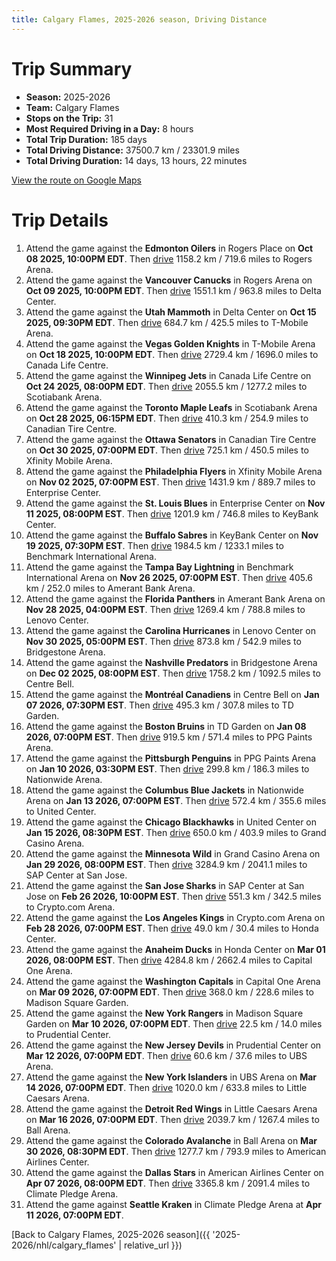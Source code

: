 ```yaml
---
title: Calgary Flames, 2025-2026 season, Driving Distance
---
```


# Trip Summary
- **Season:** 2025-2026
- **Team:** Calgary Flames
- **Stops on the Trip:** 31
- **Most Required Driving in a Day:** 8 hours
- **Total Trip Duration:** 185 days
- **Total Driving Distance:** 37500.7 km / 23301.9 miles
- **Total Driving Duration:** 14 days, 13 hours, 22 minutes

[View the route on Google Maps](https://www.google.com/maps/dir/Rogers+Place+Edmonton/Rogers+Arena+Vancouver/Delta+Center+Utah/T-Mobile+Arena+Vegas/Canada+Life+Centre+Winnipeg/Scotiabank+Arena+Toronto/Canadian+Tire+Centre+Ottawa/Xfinity+Mobile+Arena+Philadelphia/Enterprise+Center+St.+Louis/KeyBank+Center+Buffalo/Benchmark+International+Arena+Tampa+Bay/Amerant+Bank+Arena+Florida/Lenovo+Center+Carolina/Bridgestone+Arena+Nashville/Centre+Bell+Montréal/TD+Garden+Boston/PPG+Paints+Arena+Pittsburgh/Nationwide+Arena+Columbus/United+Center+Chicago/Grand+Casino+Arena+Minnesota/SAP+Center+at+San+Jose+San+Jose/Crypto.com+Arena+Los+Angeles/Honda+Center+Anaheim/Capital+One+Arena+Washington/Madison+Square+Garden+New+York/Prudential+Center+New+Jersey/UBS+Arena+New+York/Little+Caesars+Arena+Detroit/Ball+Arena+Colorado/American+Airlines+Center+Dallas/Climate+Pledge+Arena+Seattle)

# Trip Details
1. Attend the game against the **Edmonton Oilers** in Rogers Place on **Oct 08 2025, 10:00PM EDT**. Then [drive](https://www.google.com/maps/dir/Rogers+Place+Edmonton/Rogers+Arena+Vancouver) 1158.2 km / 719.6 miles to Rogers Arena.
2. Attend the game against the **Vancouver Canucks** in Rogers Arena on **Oct 09 2025, 10:00PM EDT**. Then [drive](https://www.google.com/maps/dir/Rogers+Arena+Vancouver/Delta+Center+Utah) 1551.1 km / 963.8 miles to Delta Center.
3. Attend the game against the **Utah Mammoth** in Delta Center on **Oct 15 2025, 09:30PM EDT**. Then [drive](https://www.google.com/maps/dir/Delta+Center+Utah/T-Mobile+Arena+Vegas) 684.7 km / 425.5 miles to T-Mobile Arena.
4. Attend the game against the **Vegas Golden Knights** in T-Mobile Arena on **Oct 18 2025, 10:00PM EDT**. Then [drive](https://www.google.com/maps/dir/T-Mobile+Arena+Vegas/Canada+Life+Centre+Winnipeg) 2729.4 km / 1696.0 miles to Canada Life Centre.
5. Attend the game against the **Winnipeg Jets** in Canada Life Centre on **Oct 24 2025, 08:00PM EDT**. Then [drive](https://www.google.com/maps/dir/Canada+Life+Centre+Winnipeg/Scotiabank+Arena+Toronto) 2055.5 km / 1277.2 miles to Scotiabank Arena.
6. Attend the game against the **Toronto Maple Leafs** in Scotiabank Arena on **Oct 28 2025, 06:15PM EDT**. Then [drive](https://www.google.com/maps/dir/Scotiabank+Arena+Toronto/Canadian+Tire+Centre+Ottawa) 410.3 km / 254.9 miles to Canadian Tire Centre.
7. Attend the game against the **Ottawa Senators** in Canadian Tire Centre on **Oct 30 2025, 07:00PM EDT**. Then [drive](https://www.google.com/maps/dir/Canadian+Tire+Centre+Ottawa/Xfinity+Mobile+Arena+Philadelphia) 725.1 km / 450.5 miles to Xfinity Mobile Arena.
8. Attend the game against the **Philadelphia Flyers** in Xfinity Mobile Arena on **Nov 02 2025, 07:00PM EST**. Then [drive](https://www.google.com/maps/dir/Xfinity+Mobile+Arena+Philadelphia/Enterprise+Center+St.+Louis) 1431.9 km / 889.7 miles to Enterprise Center.
9. Attend the game against the **St. Louis Blues** in Enterprise Center on **Nov 11 2025, 08:00PM EST**. Then [drive](https://www.google.com/maps/dir/Enterprise+Center+St.+Louis/KeyBank+Center+Buffalo) 1201.9 km / 746.8 miles to KeyBank Center.
10. Attend the game against the **Buffalo Sabres** in KeyBank Center on **Nov 19 2025, 07:30PM EST**. Then [drive](https://www.google.com/maps/dir/KeyBank+Center+Buffalo/Benchmark+International+Arena+Tampa+Bay) 1984.5 km / 1233.1 miles to Benchmark International Arena.
11. Attend the game against the **Tampa Bay Lightning** in Benchmark International Arena on **Nov 26 2025, 07:00PM EST**. Then [drive](https://www.google.com/maps/dir/Benchmark+International+Arena+Tampa+Bay/Amerant+Bank+Arena+Florida) 405.6 km / 252.0 miles to Amerant Bank Arena.
12. Attend the game against the **Florida Panthers** in Amerant Bank Arena on **Nov 28 2025, 04:00PM EST**. Then [drive](https://www.google.com/maps/dir/Amerant+Bank+Arena+Florida/Lenovo+Center+Carolina) 1269.4 km / 788.8 miles to Lenovo Center.
13. Attend the game against the **Carolina Hurricanes** in Lenovo Center on **Nov 30 2025, 05:00PM EST**. Then [drive](https://www.google.com/maps/dir/Lenovo+Center+Carolina/Bridgestone+Arena+Nashville) 873.8 km / 542.9 miles to Bridgestone Arena.
14. Attend the game against the **Nashville Predators** in Bridgestone Arena on **Dec 02 2025, 08:00PM EST**. Then [drive](https://www.google.com/maps/dir/Bridgestone+Arena+Nashville/Centre+Bell+Montréal) 1758.2 km / 1092.5 miles to Centre Bell.
15. Attend the game against the **Montréal Canadiens** in Centre Bell on **Jan 07 2026, 07:30PM EST**. Then [drive](https://www.google.com/maps/dir/Centre+Bell+Montréal/TD+Garden+Boston) 495.3 km / 307.8 miles to TD Garden.
16. Attend the game against the **Boston Bruins** in TD Garden on **Jan 08 2026, 07:00PM EST**. Then [drive](https://www.google.com/maps/dir/TD+Garden+Boston/PPG+Paints+Arena+Pittsburgh) 919.5 km / 571.4 miles to PPG Paints Arena.
17. Attend the game against the **Pittsburgh Penguins** in PPG Paints Arena on **Jan 10 2026, 03:30PM EST**. Then [drive](https://www.google.com/maps/dir/PPG+Paints+Arena+Pittsburgh/Nationwide+Arena+Columbus) 299.8 km / 186.3 miles to Nationwide Arena.
18. Attend the game against the **Columbus Blue Jackets** in Nationwide Arena on **Jan 13 2026, 07:00PM EST**. Then [drive](https://www.google.com/maps/dir/Nationwide+Arena+Columbus/United+Center+Chicago) 572.4 km / 355.6 miles to United Center.
19. Attend the game against the **Chicago Blackhawks** in United Center on **Jan 15 2026, 08:30PM EST**. Then [drive](https://www.google.com/maps/dir/United+Center+Chicago/Grand+Casino+Arena+Minnesota) 650.0 km / 403.9 miles to Grand Casino Arena.
20. Attend the game against the **Minnesota Wild** in Grand Casino Arena on **Jan 29 2026, 08:00PM EST**. Then [drive](https://www.google.com/maps/dir/Grand+Casino+Arena+Minnesota/SAP+Center+at+San+Jose+San+Jose) 3284.9 km / 2041.1 miles to SAP Center at San Jose.
21. Attend the game against the **San Jose Sharks** in SAP Center at San Jose on **Feb 26 2026, 10:00PM EST**. Then [drive](https://www.google.com/maps/dir/SAP+Center+at+San+Jose+San+Jose/Crypto.com+Arena+Los+Angeles) 551.3 km / 342.5 miles to Crypto.com Arena.
22. Attend the game against the **Los Angeles Kings** in Crypto.com Arena on **Feb 28 2026, 07:00PM EST**. Then [drive](https://www.google.com/maps/dir/Crypto.com+Arena+Los+Angeles/Honda+Center+Anaheim) 49.0 km / 30.4 miles to Honda Center.
23. Attend the game against the **Anaheim Ducks** in Honda Center on **Mar 01 2026, 08:00PM EST**. Then [drive](https://www.google.com/maps/dir/Honda+Center+Anaheim/Capital+One+Arena+Washington) 4284.8 km / 2662.4 miles to Capital One Arena.
24. Attend the game against the **Washington Capitals** in Capital One Arena on **Mar 09 2026, 07:00PM EDT**. Then [drive](https://www.google.com/maps/dir/Capital+One+Arena+Washington/Madison+Square+Garden+New+York) 368.0 km / 228.6 miles to Madison Square Garden.
25. Attend the game against the **New York Rangers** in Madison Square Garden on **Mar 10 2026, 07:00PM EDT**. Then [drive](https://www.google.com/maps/dir/Madison+Square+Garden+New+York/Prudential+Center+New+Jersey) 22.5 km / 14.0 miles to Prudential Center.
26. Attend the game against the **New Jersey Devils** in Prudential Center on **Mar 12 2026, 07:00PM EDT**. Then [drive](https://www.google.com/maps/dir/Prudential+Center+New+Jersey/UBS+Arena+New+York) 60.6 km / 37.6 miles to UBS Arena.
27. Attend the game against the **New York Islanders** in UBS Arena on **Mar 14 2026, 07:00PM EDT**. Then [drive](https://www.google.com/maps/dir/UBS+Arena+New+York/Little+Caesars+Arena+Detroit) 1020.0 km / 633.8 miles to Little Caesars Arena.
28. Attend the game against the **Detroit Red Wings** in Little Caesars Arena on **Mar 16 2026, 07:00PM EDT**. Then [drive](https://www.google.com/maps/dir/Little+Caesars+Arena+Detroit/Ball+Arena+Colorado) 2039.7 km / 1267.4 miles to Ball Arena.
29. Attend the game against the **Colorado Avalanche** in Ball Arena on **Mar 30 2026, 08:30PM EDT**. Then [drive](https://www.google.com/maps/dir/Ball+Arena+Colorado/American+Airlines+Center+Dallas) 1277.7 km / 793.9 miles to American Airlines Center.
30. Attend the game against the **Dallas Stars** in American Airlines Center on **Apr 07 2026, 08:00PM EDT**. Then [drive](https://www.google.com/maps/dir/American+Airlines+Center+Dallas/Climate+Pledge+Arena+Seattle) 3365.8 km / 2091.4 miles to Climate Pledge Arena.
31. Attend the game against **Seattle Kraken** in Climate Pledge Arena at **Apr 11 2026, 07:00PM EDT**.

[Back to Calgary Flames, 2025-2026 season]({{ '2025-2026/nhl/calgary_flames' | relative_url }})
